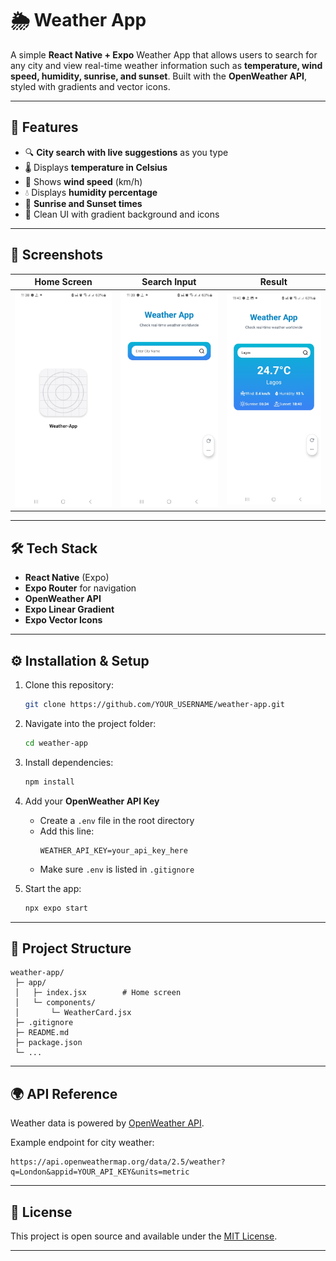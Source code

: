 # 🌦️ Weather App

A simple **React Native + Expo** Weather App that allows users to search for any city and view real-time weather information such as **temperature, wind speed, humidity, sunrise, and sunset**. Built with the **OpenWeather API**, styled with gradients and vector icons.

---

## 🚀 Features
- 🔍 **City search with live suggestions** as you type  
- 🌡️ Displays **temperature in Celsius**  
- 💨 Shows **wind speed** (km/h)  
- 💧 Displays **humidity percentage**  
- 🌅 **Sunrise and Sunset times**  
- 🎨 Clean UI with gradient background and icons  

---

## 📸 Screenshots

| Home Screen | Search Input | Result  |
|-------------|----------------|------------------|
| ![Home](./screenshots/home.jpg) | ![Search](./screenshots/search-input.jpg) | ![Result](./screenshots/result.jpg) |

---

## 🛠️ Tech Stack
- **React Native** (Expo)
- **Expo Router** for navigation
- **OpenWeather API**
- **Expo Linear Gradient**
- **Expo Vector Icons**

---

## ⚙️ Installation & Setup
1. Clone this repository:
   ```bash
   git clone https://github.com/YOUR_USERNAME/weather-app.git
   ```
2. Navigate into the project folder:
   ```bash
   cd weather-app
   ```
3. Install dependencies:
   ```bash
   npm install
   ```
4. Add your **OpenWeather API Key**  
   - Create a `.env` file in the root directory  
   - Add this line:  
     ```
     WEATHER_API_KEY=your_api_key_here
     ```
   - Make sure `.env` is listed in `.gitignore`

5. Start the app:
   ```bash
   npx expo start
   ```

---

## 📂 Project Structure
```
weather-app/
 ├─ app/
 │   ├─ index.jsx        # Home screen
 │   └─ components/
 │       └─ WeatherCard.jsx
 ├─ .gitignore
 ├─ README.md
 ├─ package.json
 └─ ...
```

---

## 🌍 API Reference
Weather data is powered by [OpenWeather API](https://openweathermap.org/api).

Example endpoint for city weather:
```
https://api.openweathermap.org/data/2.5/weather?q=London&appid=YOUR_API_KEY&units=metric
```

---

## 📜 License
This project is open source and available under the [MIT License](LICENSE).

---
